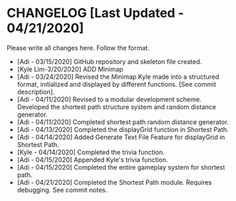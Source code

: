 # CHANGELOG [Last Updated - 04/21/2020]
Please write all changes here. Follow the format.

- [Adi - 03/15/2020] GitHub repository and skeleton file created.
- [Kyle Lim-3/20/2020] ADD Minimap
- [Adi - 03/24/2020] Revised the Minimap Kyle made into a structured format, initialized and displayed by different functions. [See commit description].
- [Adi - 04/11/2020] Revised to a modular development scheme. Developed the shortest path structure system and random distance generator.
- [Adi - 04/11/2020] Completed shortest path random distance generator.
- [Adi - 04/13/2020] Completed the displayGrid function in Shortest Path.
- [Adi - 04/14/2020] Added Generate Text File Feature for displayGrid in Shortest Path.
- [Kyle - 04/14/2020] Completed the trivia function.
- [Adi - 04/15/2020] Appended Kyle's trivia function.
- [Adi - 04/15/2020] Completed the entire gameplay system for shortest path.
- [Adi - 04/21/2020] Completed the Shortest Path module. Requires debugging. See commit notes.
